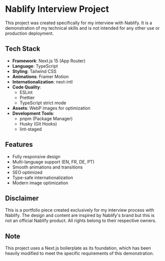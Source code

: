 # Nablify Interview Project

This project was created specifically for my interview with Nablify. It is a demonstration of my technical skills and is not intended for any other use or production deployment.

## Tech Stack

- **Framework**: Next.js 15 (App Router)
- **Language**: TypeScript
- **Styling**: Tailwind CSS
- **Animations**: Framer Motion
- **Internationalization**: next-intl
- **Code Quality**:
  - ESLint
  - Prettier
  - TypeScript strict mode
- **Assets**: WebP images for optimization
- **Development Tools**:
  - pnpm (Package Manager)
  - Husky (Git Hooks)
  - lint-staged

## Features

- Fully responsive design
- Multi-language support (EN, FR, DE, PT)
- Smooth animations and transitions
- SEO optimized
- Type-safe internationalization
- Modern image optimization

## Disclaimer

This is a portfolio piece created exclusively for my interview process with Nablify. The design and content are inspired by Nablify's brand but this is not an official Nablify product. All rights belong to their respective owners.

## Note

This project uses a Next.js boilerplate as its foundation, which has been heavily modified to meet the specific requirements of this demonstration.
